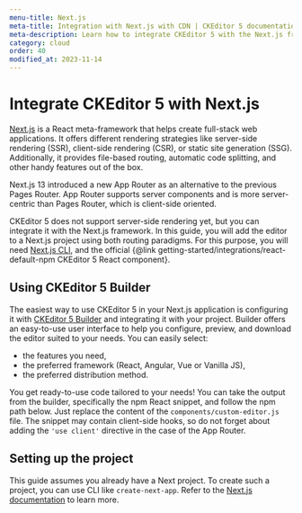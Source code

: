 ```yaml
---
menu-title: Next.js
meta-title: Integration with Next.js with CDN | CKEditor 5 documentation
meta-description: Learn how to integrate CKEditor 5 with the Next.js framework using the App Router or Pages Router routing strategies with CDN.
category: cloud
order: 40
modified_at: 2023-11-14
---
```


# Integrate CKEditor 5 with Next.js

[Next.js](https://nextjs.org/) is a React meta-framework that helps create full-stack web applications. It offers different rendering strategies like server-side rendering (SSR), client-side rendering (CSR), or static site generation (SSG). Additionally, it provides file-based routing, automatic code splitting, and other handy features out of the box.

Next.js 13 introduced a new App Router as an alternative to the previous Pages Router. App Router supports server components and is more server-centric than Pages Router, which is client-side oriented.

CKEditor&nbsp;5 does not support server-side rendering yet, but you can integrate it with the Next.js framework. In this guide, you will add the editor to a Next.js project using both routing paradigms. For this purpose, you will need [Next.js CLI](https://nextjs.org/docs/app/api-reference/create-next-app), and the official {@link getting-started/integrations/react-default-npm CKEditor&nbsp;5 React component}.

## Using CKEditor&nbsp;5 Builder

The easiest way to use CKEditor&nbsp;5 in your Next.js application is configuring it with [CKEditor&nbsp;5 Builder](https://ckeditor.com/builder?redirect=docs) and integrating it with your project. Builder offers an easy-to-use user interface to help you configure, preview, and download the editor suited to your needs. You can easily select:

* the features you need,
* the preferred framework (React, Angular, Vue or Vanilla JS),
* the preferred distribution method.

You get ready-to-use code tailored to your needs! You can take the output from the builder, specifically the npm React snippet, and follow the npm path below. Just replace the content of the `components/custom-editor.js` file. The snippet may contain client-side hooks, so do not forget about adding the `'use client'` directive in the case of the App Router.

## Setting up the project

This guide assumes you already have a Next project. To create such a project, you can use CLI like `create-next-app`. Refer to the [Next.js documentation](https://nextjs.org/docs/app/api-reference/create-next-app) to learn more.
